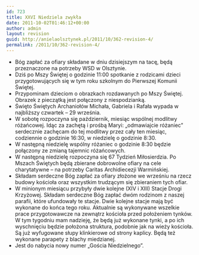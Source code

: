```yaml
---
id: 723
title: XXVI Niedziela zwykła
date: 2011-10-02T01:46:12+00:00
author: admin
layout: revision
guid: http://anielaolsztynek.pl/2011/10/362-revision-4/
permalink: /2011/10/362-revision-4/
---
```

  * Bóg zapłać za ofiary składane w dniu dzisiejszym na tacę, będą przeznaczone na potrzeby WSD w Olsztynie.
  * Dziś po Mszy Świętej o godzinie 11:00 spotkanie z rodzicami dzieci przygotowujących się w tym roku szkolnym do Pierwszej Komunii Świętej.
  * Przypominam dzieciom o obrazkach rozdawanych po Mszy Świętej. Obrazek z pieczątką jest połączony z niespodzianką.
  * Święto Świętych Archaniołów Michała, Gabriela i Rafała wypada w najbliższy czwartek &#8211; 29 września.
  * W sobotę rozpoczyna się październik, miesiąc wspólnej modlitwy różańcowej. Idąc za zachętą i prośbą Maryi: &#8222;odmawiajcie różaniec&#8221; serdecznie zachęcam do tej modlitwy przez cały ten miesiąc, codziennie o godzinie 16:30, w niedzielę o godzinie 8:30.
  * W następną niedzielę wspólny różaniec o godzinie 8:30 będzie połączony ze zmianą tajemnic różańcowych.
  * W następną niedzielę rozpoczyna się 67 Tydzień Miłosierdzia. Po Mszach Świętych będą zbierane dobrowolne ofiary na cele charytatywne &#8211; na potrzeby Caritas Archidiecezji Warmińskiej.
  * Składam serdeczne Bóg zapłać za ofiary złożone we wrześniu na rzecz budowy kościoła oraz wszystkim trudzącym się zbieraniem tych ofiar.
  * W minionym miesiącu przybyły dwie kolejne (XIV i XIII) Stacje Drogi Krzyżowej. Składam serdeczne Bóg zapłać dwóm rodzinom z naszej parafii, które ufundowały te stacje. Dwie kolejne stacje mają być wykonane do końca tego roku. Aktualnie są wykonywane wszelkie prace przygotowawcze na zewnątrz kościoła przed położeniem tynków. W tym tygodniu mam nadzieję, że będą już wykonane tynki, a po ich wyschnięciu będzie położona struktura, podobnie jak na wieży kościoła. Są już wyfugowane słupy klinkierowe od strony kaplicy. Będą też wykonane parapety z blachy miedzianej.
  * Jest do nabycia nowy numer &#8222;Gościa Niedzielnego&#8221;.